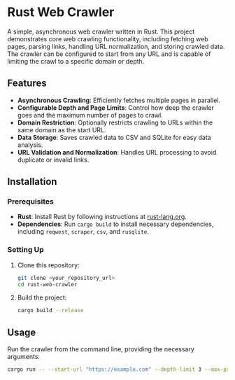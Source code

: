 # Rust Web Crawler

A simple, asynchronous web crawler written in Rust. This project demonstrates core web crawling functionality, including fetching web pages, parsing links, handling URL normalization, and storing crawled data. The crawler can be configured to start from any URL and is capable of limiting the crawl to a specific domain or depth.

## Features

- **Asynchronous Crawling**: Efficiently fetches multiple pages in parallel.
- **Configurable Depth and Page Limits**: Control how deep the crawler goes and the maximum number of pages to crawl.
- **Domain Restriction**: Optionally restricts crawling to URLs within the same domain as the start URL.
- **Data Storage**: Saves crawled data to CSV and SQLite for easy data analysis.
- **URL Validation and Normalization**: Handles URL processing to avoid duplicate or invalid links.

## Installation

### Prerequisites
- **Rust**: Install Rust by following instructions at [rust-lang.org](https://www.rust-lang.org/).
- **Dependencies**: Run `cargo build` to install necessary dependencies, including `reqwest`, `scraper`, `csv`, and `rusqlite`.

### Setting Up

1. Clone this repository:
    ```bash
    git clone <your_repository_url>
    cd rust-web-crawler
    ```

2. Build the project:
    ```bash
    cargo build --release
    ```

## Usage

Run the crawler from the command line, providing the necessary arguments:

```bash
cargo run -- --start-url "https://example.com" --depth-limit 3 --max-pages 100 --same-domain
